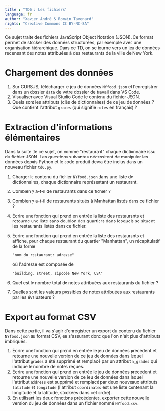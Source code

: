 ```yaml
---
title : "TD6 : Les fichiers"
language: fr
author: "Xavier André & Romain Tavenard"
rights: "Creative Commons CC BY-NC-SA"
---
```


Ce sujet traite des fichiers JavaScript Object Notation (JSON).
Ce format permet de stocker des données structurées, par exemple avec une organisation hiérarchique.
Dans ce TD, on se tourne vers un jeu de données recensant des notes attribuées à des restaurants de la ville de New York.

# Chargement des données

1. Sur CURSUS, télécharger le jeu de données `NYfood.json` et l'enregistrer dans un dossier `data` de votre dossier de travail dans VS Code.
2. Visualiser avec Visual Studio Code le contenu du fichier JSON.
3. Quels sont les attributs (clés de dictionnaires) de ce jeu de données ? Que contient l'attribut `grades` (qui signifie `notes` en français) ?

# Extraction d'informations élémentaires

Dans la suite de ce sujet, on nomme "restaurant" chaque dictionnaire issu du fichier JSON.
Les questions suivantes nécessitent de manipuler les données depuis Python et le code produit devra être inclus dans un nouveau fichier `td6.py`.

1. Charger le contenu du fichier `NYfood.json` dans une liste de dictionnaires, chaque dictionnaire représentant un restaurant.
2. Combien y a-t-il de restaurants dans ce fichier ?
3. Combien y a-t-il de restaurants situés à Manhattan listés dans ce fichier ?
4. Écrire une fonction qui prend en entrée la liste des restaurants et retourne une liste sans doublon des quartiers dans lesquels se situent les restaurants listés dans ce fichier.
5. Écrire une fonction qui prend en entrée la liste des restaurants et affiche, pour chaque restaurant du quartier "Manhattan", un récapitulatif de la forme 
    
    `"nom_du_restaurant: adresse"` 
    
    où l'adresse est composée de 
    
    `"building, street, zipcode New York, USA"`
6. Quel est le nombre total de notes attribuées aux restaurants du fichier ?
7. Quelles sont les valeurs possibles de notes attribuées aux restaurants par les évaluateurs ?

# Export au format CSV

Dans cette partie, il va s'agir d'enregistrer un export du contenu du fichier `NYfood.json` au format CSV, en s'assurant donc que l'on n'ait plus d'attributs imbriqués.

1. Écrire une fonction qui prend en entrée le jeu de données précédent et retourne une nouvelle version de ce jeu de données dans lequel l'attribut `grades` a été supprimé et remplacé par un attribut `n_grades` qui indique le nombre de notes reçues.
2. Écrire une fonction qui prend en entrée le jeu de données précédent et retourne une nouvelle version de ce jeu de données dans lequel l'attribut `address` est supprimé et remplacé par deux nouveaux attributs `latitude` et `longitude` (l'attribut `coordinates` est une liste contenant la longitude et la latitude, stockées dans cet ordre).
3. En utilisant les deux fonctions précédentes, exporter cette nouvelle version du jeu de données dans un fichier nommé `NYfood.csv`.